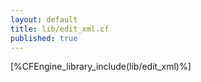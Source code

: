 ```yaml
---
layout: default
title: lib/edit_xml.cf
published: true
---
```


[%CFEngine_library_include(lib/edit_xml)%]
